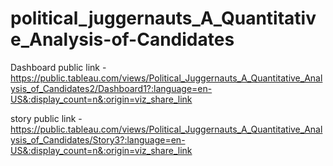 # political_juggernauts_A_Quantitative_Analysis-of-Candidates


Dashboard public link -https://public.tableau.com/views/Political_Juggernauts_A_Quantitative_Analysis_of_Candidates2/Dashboard1?:language=en-US&:display_count=n&:origin=viz_share_link

story public link - https://public.tableau.com/views/Political_Juggernauts_A_Quantitative_Analysis_of_Candidates/Story3?:language=en-US&:display_count=n&:origin=viz_share_link

